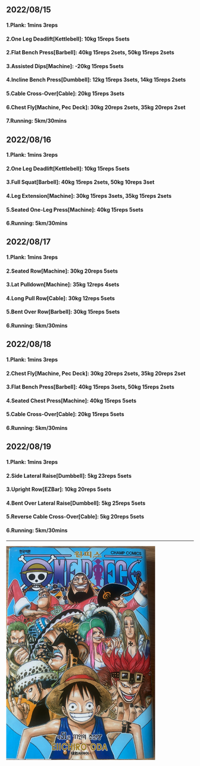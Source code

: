 ## 2022/08/15
#### 1.Plank: 1mins 3reps
#### 2.One Leg Deadlift\[Kettlebell\]: 10kg 15reps 5sets
#### 2.Flat Bench Press\[Barbell\]: 40kg 15reps 2sets, 50kg 15reps 2sets
#### 3.Assisted Dips\[Machine\]: -20kg 15reps 5sets
#### 4.Incline Bench Press\[Dumbbell\]: 12kg 15reps 3sets, 14kg 15reps 2sets
#### 5.Cable Cross-Over\[Cable\]: 20kg 15reps 3sets
#### 6.Chest Fly\[Machine, Pec Deck\]: 30kg 20reps 2sets, 35kg 20reps 2set
#### 7.Running: 5km/30mins

## 2022/08/16
#### 1.Plank: 1mins 3reps
#### 2.One Leg Deadlift\[Kettlebell\]: 10kg 15reps 5sets
#### 3.Full Squat\[Barbell\]: 40kg 15reps 2sets, 50kg 10reps 3set
#### 4.Leg Extension\[Machine\]: 30kg 15reps 3sets, 35kg 15reps 2sets
#### 5.Seated One-Leg Press\[Machine\]: 40kg 15reps 5sets
#### 6.Running: 5km/30mins

## 2022/08/17
#### 1.Plank: 1mins 3reps
#### 2.Seated Row\[Machine\]: 30kg 20reps 5sets
#### 3.Lat Pulldown\[Machine\]: 35kg 12reps 4sets
#### 4.Long Pull Row\[Cable\]: 30kg 12reps 5sets
#### 5.Bent Over Row\[Barbell\]: 30kg 15reps 5sets
#### 6.Running: 5km/30mins

## 2022/08/18
#### 1.Plank: 1mins 3reps
#### 2.Chest Fly\[Machine, Pec Deck\]: 30kg 20reps 2sets, 35kg 20reps 2set
#### 3.Flat Bench Press\[Barbell\]: 40kg 15reps 3sets, 50kg 15reps 2sets
#### 4.Seated Chest Press\[Machine\]: 40kg 15reps 5sets
#### 5.Cable Cross-Over\[Cable\]: 20kg 15reps 5sets
#### 6.Running: 5km/30mins

## 2022/08/19
#### 1.Plank: 1mins 3reps
#### 2.Side Lateral Raise\[Dumbbell\]: 5kg 23reps 5sets
#### 3.Upright Row\[EZBar\]: 10kg 20reps 5sets
#### 4.Bent Over Lateral Raise\[Dumbbell\]: 5kg 25reps 5sets
#### 5.Reverse Cable Cross-Over\[Cable\]: 5kg 20reps 5sets
#### 6.Running: 5km/30mins
---

<img src='./_resources/__051.png' width='400px' />
